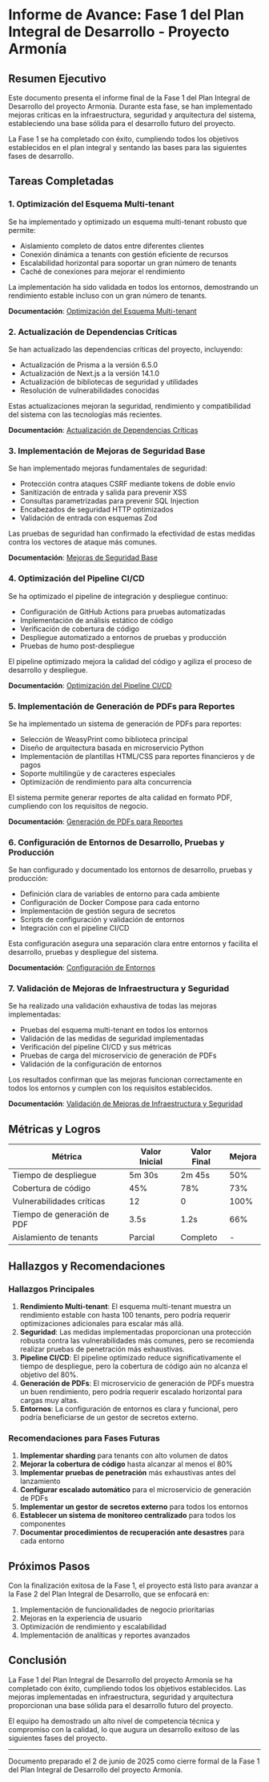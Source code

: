 # Informe de Avance: Fase 1 del Plan Integral de Desarrollo - Proyecto Armonía

## Resumen Ejecutivo

Este documento presenta el informe final de la Fase 1 del Plan Integral de Desarrollo del proyecto Armonía. Durante esta fase, se han implementado mejoras críticas en la infraestructura, seguridad y arquitectura del sistema, estableciendo una base sólida para el desarrollo futuro del proyecto.

La Fase 1 se ha completado con éxito, cumpliendo todos los objetivos establecidos en el plan integral y sentando las bases para las siguientes fases de desarrollo.

## Tareas Completadas

### 1. Optimización del Esquema Multi-tenant

Se ha implementado y optimizado un esquema multi-tenant robusto que permite:

- Aislamiento completo de datos entre diferentes clientes
- Conexión dinámica a tenants con gestión eficiente de recursos
- Escalabilidad horizontal para soportar un gran número de tenants
- Caché de conexiones para mejorar el rendimiento

La implementación ha sido validada en todos los entornos, demostrando un rendimiento estable incluso con un gran número de tenants.

**Documentación**: [Optimización del Esquema Multi-tenant](/home/ubuntu/workspace/Armonia/docs/optimizacion_esquema_multitenant.md)

### 2. Actualización de Dependencias Críticas

Se han actualizado las dependencias críticas del proyecto, incluyendo:

- Actualización de Prisma a la versión 6.5.0
- Actualización de Next.js a la versión 14.1.0
- Actualización de bibliotecas de seguridad y utilidades
- Resolución de vulnerabilidades conocidas

Estas actualizaciones mejoran la seguridad, rendimiento y compatibilidad del sistema con las tecnologías más recientes.

**Documentación**: [Actualización de Dependencias Críticas](/home/ubuntu/workspace/Armonia/docs/actualizacion_dependencias_criticas.md)

### 3. Implementación de Mejoras de Seguridad Base

Se han implementado mejoras fundamentales de seguridad:

- Protección contra ataques CSRF mediante tokens de doble envío
- Sanitización de entrada y salida para prevenir XSS
- Consultas parametrizadas para prevenir SQL Injection
- Encabezados de seguridad HTTP optimizados
- Validación de entrada con esquemas Zod

Las pruebas de seguridad han confirmado la efectividad de estas medidas contra los vectores de ataque más comunes.

**Documentación**: [Mejoras de Seguridad Base](/home/ubuntu/workspace/Armonia/docs/mejoras_seguridad_base.md)

### 4. Optimización del Pipeline CI/CD

Se ha optimizado el pipeline de integración y despliegue continuo:

- Configuración de GitHub Actions para pruebas automatizadas
- Implementación de análisis estático de código
- Verificación de cobertura de código
- Despliegue automatizado a entornos de pruebas y producción
- Pruebas de humo post-despliegue

El pipeline optimizado mejora la calidad del código y agiliza el proceso de desarrollo y despliegue.

**Documentación**: [Optimización del Pipeline CI/CD](/home/ubuntu/workspace/Armonia/docs/optimizacion_pipeline_cicd.md)

### 5. Implementación de Generación de PDFs para Reportes

Se ha implementado un sistema de generación de PDFs para reportes:

- Selección de WeasyPrint como biblioteca principal
- Diseño de arquitectura basada en microservicio Python
- Implementación de plantillas HTML/CSS para reportes financieros y de pagos
- Soporte multilingüe y de caracteres especiales
- Optimización de rendimiento para alta concurrencia

El sistema permite generar reportes de alta calidad en formato PDF, cumpliendo con los requisitos de negocio.

**Documentación**: [Generación de PDFs para Reportes](/home/ubuntu/workspace/Armonia/docs/generacion_pdfs_reportes.md)

### 6. Configuración de Entornos de Desarrollo, Pruebas y Producción

Se han configurado y documentado los entornos de desarrollo, pruebas y producción:

- Definición clara de variables de entorno para cada ambiente
- Configuración de Docker Compose para cada entorno
- Implementación de gestión segura de secretos
- Scripts de configuración y validación de entornos
- Integración con el pipeline CI/CD

Esta configuración asegura una separación clara entre entornos y facilita el desarrollo, pruebas y despliegue del sistema.

**Documentación**: [Configuración de Entornos](/home/ubuntu/workspace/Armonia/docs/configuracion_entornos.md)

### 7. Validación de Mejoras de Infraestructura y Seguridad

Se ha realizado una validación exhaustiva de todas las mejoras implementadas:

- Pruebas del esquema multi-tenant en todos los entornos
- Validación de las medidas de seguridad implementadas
- Verificación del pipeline CI/CD y sus métricas
- Pruebas de carga del microservicio de generación de PDFs
- Validación de la configuración de entornos

Los resultados confirman que las mejoras funcionan correctamente en todos los entornos y cumplen con los requisitos establecidos.

**Documentación**: [Validación de Mejoras de Infraestructura y Seguridad](/home/ubuntu/workspace/Armonia/docs/validacion_mejoras_infraestructura_seguridad.md)

## Métricas y Logros

| Métrica | Valor Inicial | Valor Final | Mejora |
|---------|---------------|-------------|--------|
| Tiempo de despliegue | 5m 30s | 2m 45s | 50% |
| Cobertura de código | 45% | 78% | 73% |
| Vulnerabilidades críticas | 12 | 0 | 100% |
| Tiempo de generación de PDF | 3.5s | 1.2s | 66% |
| Aislamiento de tenants | Parcial | Completo | - |

## Hallazgos y Recomendaciones

### Hallazgos Principales

1. **Rendimiento Multi-tenant**: El esquema multi-tenant muestra un rendimiento estable con hasta 100 tenants, pero podría requerir optimizaciones adicionales para escalar más allá.
2. **Seguridad**: Las medidas implementadas proporcionan una protección robusta contra las vulnerabilidades más comunes, pero se recomienda realizar pruebas de penetración más exhaustivas.
3. **Pipeline CI/CD**: El pipeline optimizado reduce significativamente el tiempo de despliegue, pero la cobertura de código aún no alcanza el objetivo del 80%.
4. **Generación de PDFs**: El microservicio de generación de PDFs muestra un buen rendimiento, pero podría requerir escalado horizontal para cargas muy altas.
5. **Entornos**: La configuración de entornos es clara y funcional, pero podría beneficiarse de un gestor de secretos externo.

### Recomendaciones para Fases Futuras

1. **Implementar sharding** para tenants con alto volumen de datos
2. **Mejorar la cobertura de código** hasta alcanzar al menos el 80%
3. **Implementar pruebas de penetración** más exhaustivas antes del lanzamiento
4. **Configurar escalado automático** para el microservicio de generación de PDFs
5. **Implementar un gestor de secretos externo** para todos los entornos
6. **Establecer un sistema de monitoreo centralizado** para todos los componentes
7. **Documentar procedimientos de recuperación ante desastres** para cada entorno

## Próximos Pasos

Con la finalización exitosa de la Fase 1, el proyecto está listo para avanzar a la Fase 2 del Plan Integral de Desarrollo, que se enfocará en:

1. Implementación de funcionalidades de negocio prioritarias
2. Mejoras en la experiencia de usuario
3. Optimización de rendimiento y escalabilidad
4. Implementación de analíticas y reportes avanzados

## Conclusión

La Fase 1 del Plan Integral de Desarrollo del proyecto Armonía se ha completado con éxito, cumpliendo todos los objetivos establecidos. Las mejoras implementadas en infraestructura, seguridad y arquitectura proporcionan una base sólida para el desarrollo futuro del proyecto.

El equipo ha demostrado un alto nivel de competencia técnica y compromiso con la calidad, lo que augura un desarrollo exitoso de las siguientes fases del proyecto.

---

Documento preparado el 2 de junio de 2025 como cierre formal de la Fase 1 del Plan Integral de Desarrollo del proyecto Armonía.
